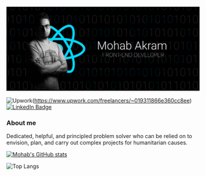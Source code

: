 [![Mohab's GitHub Banner](./assets/header.png)](https://twitter.com/mohab_akram)

![Upwork](https://img.shields.io/badge/UpWork-6FDA44?style=for-the-badge&logo=Upwork&logoColor=white)(https://www.upwork.com/freelancers/~019311866e360cc8ee)
[![LinkedIn Badge](https://img.shields.io/badge/LinkedIn-Profile-informational?style=flat&logo=linkedin&logoColor=white&color=0D76A8)](https://www.linkedin.com/in/mohabakram/)

### About me

<!-- BLOG-POST-LIST:START -->
Dedicated, helpful, and principled problem solver who can be relied on to envision, plan, and carry out complex projects for humanitarian causes.
<!-- BLOG-POST-LIST:END --> 

[![Mohab's GitHub stats](https://github-readme-stats.vercel.app/api?username=mohapakram)](https://github.com/mohapakram)

![Top Langs](https://github-readme-stats.vercel.app/api/top-langs/?username=mohapakram&layout=compact)

